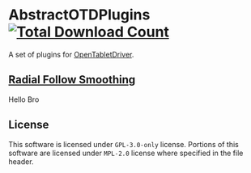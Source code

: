 # AbstractOTDPlugins [![Total Download Count](https://img.shields.io/github/downloads/AbstractQbit/AbstractOTDPlugins/total.svg)](https://github.com/AbstractQbit/AbstractOTDPlugins/releases)
A set of plugins for [OpenTabletDriver](https://github.com/OpenTabletDriver/OpenTabletDriver).

## [Radial Follow Smoothing](RadialFollow/README.md)
Hello Bro

## License
This software is licensed under `GPL-3.0-only` license.
Portions of this software are licensed under `MPL-2.0` license where specified in the file header.
